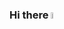 ### Hi there <a href="https://www.linkedin.com/in/abdou-raouf-atarmla/"><img src="https://media.giphy.com/media/hvRJCLFzcasrR4ia7z/giphy.gif" width="5%"></a>

